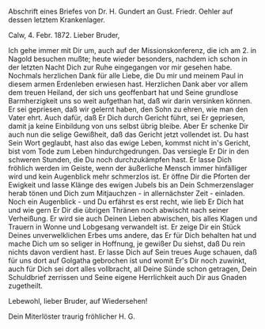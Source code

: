 Abschrift eines Briefes von Dr. H. Gundert an Gust. Friedr. Oehler auf dessen letztem Krankenlager.

 Calw, 4. Febr. 1872.
Lieber Bruder,

Ich gehe immer mit Dir um, auch auf der Missionskonferenz, die ich am 2. in Nagold besuchen mußte; heute wieder besonders, nachdem ich schon in der letzten Nacht Dich zur Ruhe eingegangen vor mir gesehen habe. Nochmals herzlichen Dank für alle Liebe, die Du mir und meinem Paul in diesem armen Erdenleben erwiesen hast. Herzlichen Dank aber vor allem dem treuen Heiland, der sich uns geoffenbart hat und Seine grundlose Barmherzigkeit uns so weit aufgethan hat, daß wir darin versinken können. Er sei gepriesen, daß wir gelernt haben, den Sohn zu ehren, wie man den Vater ehrt. Auch dafür, daß Er Dich durch Gericht führt, sei Er gepriesen, damit ja keine Einbildung von uns selbst übrig bleibe. Aber Er schenke Dir auch nun die selige Gewißheit, daß das Gericht jetzt vollendet ist. Du hast Sein Wort geglaubt, hast also das ewige Leben, kommst nicht in's Gericht, bist vom Tode zum Leben hindurchgedrungen. Das versiegle Er Dir in den schweren Stunden, die Du noch durchzukämpfen hast. Er lasse Dich fröhlich werden im Geiste, wenn der äußerliche Mensch immer hinfälliger wird und kein Augenblick mehr schmerzlos ist. Er öffne Dir die Pforten der Ewigkeit und lasse Klänge des ewigen Jubels bis an Dein Schmerzenslager herab tönen und Dich zum Mitjauchzen - in allernächster Zeit - einladen. Noch ein Augenblick - und Du erfährst es erst recht, wie lieb Er Dich hat und wie gern Er Dir die übrigen Thränen noch abwischt nach seiner Verheißung. Er wird sie auch Deinen Lieben abwischen, bis alles Klagen und Trauern in Wonne und Lobgesang verwandelt ist. Er zeige Dir ein Stück Deines unverwelklichen Erbes ums andere, das Er für Dich behalten hat und mache Dich um so seliger in Hoffnung, je gewißer Du siehst, daß Du rein nichts davon verdient hast. Er lasse Dich auf Sein treues Auge schauen, daß für uns dort auf Golgatha gebrochen ist und womit Er's Dir noch zuwinkt, auch für Dich sei dort alles vollbracht, all Deine Sünde schon getragen, Dein Schuldbrief zerrissen und Seine eigene Herrlichkeit auch Dir aus Gnaden zugetheilt.

Lebewohl, lieber Bruder, auf Wiedersehen!

 Dein Miterlöster
 traurig fröhlicher
 H. G.
